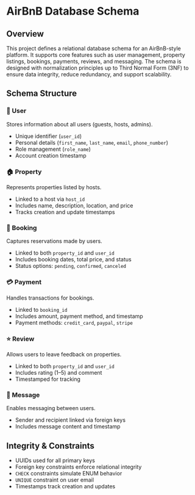 #  AirBnB Database Schema

##  Overview

This project defines a relational database schema for an AirBnB-style platform. It supports core features such as user management, property listings, bookings, payments, reviews, and messaging. The schema is designed with normalization principles up to Third Normal Form (3NF) to ensure data integrity, reduce redundancy, and support scalability.



## Schema Structure

### 👤 User
Stores information about all users (guests, hosts, admins).
- Unique identifier (`user_id`)
- Personal details (`first_name`, `last_name`, `email`, `phone_number`)
- Role management (`role_name`)
- Account creation timestamp

### 🏠 Property
Represents properties listed by hosts.
- Linked to a host via `host_id`
- Includes name, description, location, and price
- Tracks creation and update timestamps

### 📅 Booking
Captures reservations made by users.
- Linked to both `property_id` and `user_id`
- Includes booking dates, total price, and status
- Status options: `pending`, `confirmed`, `canceled`

### 💳 Payment
Handles transactions for bookings.
- Linked to `booking_id`
- Includes amount, payment method, and timestamp
- Payment methods: `credit_card`, `paypal`, `stripe`

### ⭐ Review
Allows users to leave feedback on properties.
- Linked to both `property_id` and `user_id`
- Includes rating (1–5) and comment
- Timestamped for tracking

### 💬 Message
Enables messaging between users.
- Sender and recipient linked via foreign keys
- Includes message content and timestamp




##  Integrity & Constraints

- UUIDs used for all primary keys
- Foreign key constraints enforce relational integrity
- `CHECK` constraints simulate ENUM behavior
- `UNIQUE` constraint on user email
- Timestamps track creation and updates

